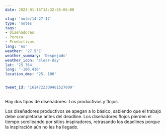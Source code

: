 ```yaml
---
date: 2023-01-15T14:32:55-06:00

slug: 'note/14-27-17'
type: 'notes'
tags:
- Diseñadores
- Pereza
- Productivos
lang: 'es'
weather: '27.5°C'
weather_summary: 'Despejado'
weather_icon: 'clear-day'
lat: '25.764'
long: '-100.416'
location_dms: '25, 100'


tweet_id: '1614722300481527809'
---
```

Hay dos tipos de diseñadores: Los productivos y flojos.

Los diseñadores productivos se apegan a lo básico, sabiendo que el trabajo debe completarse antes del deadline.
Los diseñadores flojos pierden el tiempo scrolleando por sitios inspiradores, retrasando los deadlines porque la inspiración aún no les ha llegado.